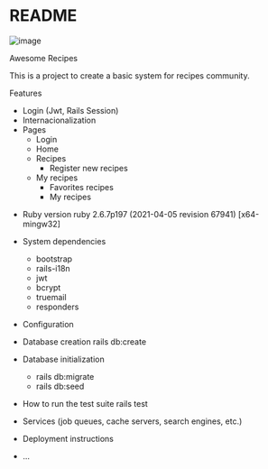 # README

![image](https://user-images.githubusercontent.com/2818123/117589702-905c8c00-b101-11eb-8f3d-5d17cab34809.png)

Awesome Recipes

This is a project to create a basic system for recipes community.

Features
+ Login (Jwt, Rails Session)
+ Internacionalization
+ Pages
  + Login
  + Home
  + Recipes
    + Register new recipes
  + My recipes
    + Favorites recipes
    + My recipes

* Ruby version
ruby 2.6.7p197 (2021-04-05 revision 67941) [x64-mingw32]

* System dependencies
  * bootstrap
  * rails-i18n
  * jwt
  * bcrypt
  * truemail
  * responders

* Configuration

* Database creation
rails db:create

* Database initialization
  * rails db:migrate
  * rails db:seed

* How to run the test suite
rails test

* Services (job queues, cache servers, search engines, etc.)

* Deployment instructions

* ...
